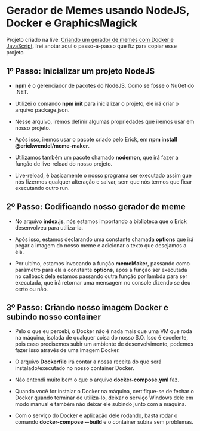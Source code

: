 # Gerador de Memes usando NodeJS, Docker e GraphicsMagick

Projeto criado na live: [Criando um gerador de memes com Docker e JavaScript](https://youtu.be/MOpwfg1GJig). Irei anotar aqui o passo-a-passo que fiz para copiar esse projeto

## 1º Passo: Inicializar um projeto NodeJS

- **npm** é o gerenciador de pacotes do NodeJS. Como se fosse o NuGet do .NET.

- Utilizei o comando **npm init** para inicializar o projeto, ele irá criar o arquivo package.json.

- Nesse arquivo, iremos definir algumas propriedades que iremos usar em nosso projeto.

- Após isso, iremos usar o pacote criado pelo Erick, em **npm install @erickwendel/meme-maker**.

- Utilizamos também um pacote chamado **nodemon**, que irá fazer a função de live-reload do nosso projeto.

- Live-reload, é basicamente o nosso programa ser executado assim que nós fizermos qualquer alteração e salvar, sem que nós termos que ficar executando outro run.

## 2º Passo: Codificando nosso gerador de meme

- No arquivo **index.js**, nós estamos importando a biblioteca que o Erick desenvolveu para utiliza-la.

- Após isso, estamos declarando uma constante chamada **options** que irá pegar a imagem do nosso meme e adicionar o texto que desejamos a ela.

- Por ultímo, estamos invocando a função **memeMaker**, passando como parâmetro para ela a constante **options**, após a função ser executada no callback dela estamos passando outra função por lambda para ser executada, que irá retornar uma mensagem no console dizendo se deu certo ou não.

## 3º Passo: Criando nosso imagem Docker e subindo nosso container

- Pelo o que eu percebi, o Docker não é nada mais que uma VM que roda na máquina, isolada de qualquer coisa do nosso S.O. Isso é excelente, pois caso precisemos subir um ambiente de desenvolvimento, podemos fazer isso através de uma imagem Docker.

- O arquivo **Dockerfile** irá contar a nossa receita do que será instalado/executado no nosso container Docker.

- Não entendi muito bem o que o arquivo **docker-compose.yml** faz.

- Quando você for instalar o Docker na máquina, certifique-se de fechar o Docker quando terminar de utiliza-lo, deixar o serviço Windows dele em modo manual e também não deixar ele subindo junto com a máquina.

- Com o serviço do Docker e aplicação dele rodando, basta rodar o comando **docker-compose --build** e o container subira sem problemas.
